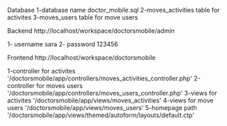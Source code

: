 Database
1-database name doctor_mobile.sql
2-moves_activities table for activites
3-moves_users table for move users

Backend  http://localhost/workspace/doctorsmobile/admin

1- username sara
2- password 123456

Frontend http://localhost/workspace/doctorsmobile

1-controller for activites '/doctorsmobile/app/controllers/moves_activities_controller.php'
2-controller for moves users '/doctorsmobile/app/controllers/moves_users_controller.php'
3-views for activites '/doctorsmobile/app/views/moves_activities'
4-views for move users '/doctorsmobile/app/views/moves_users'
5-homepage  path '/doctorsmobile/app/views/themed/autoform/layouts/default.ctp'
